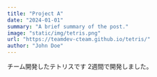 ```yaml
---
title: "Project A"
date: "2024-01-01"
summary: "A brief summary of the post."
image: "static/img/tetris.png"
url: "https://teamdev-cteam.github.io/tetris/"
author: "John Doe"
---
```


チーム開発したテトリスです
2週間で開発しました。

